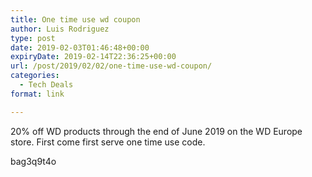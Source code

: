 ```yaml
---
title: One time use wd coupon
author: Luis Rodriguez
type: post
date: 2019-02-03T01:46:48+00:00
expiryDate: 2019-02-14T22:36:25+00:00
url: /post/2019/02/02/one-time-use-wd-coupon/
categories:
  - Tech Deals
format: link

---
```

20% off WD products through the end of June 2019 on the WD Europe store. First come first serve one time use code.

bag3q9t4o